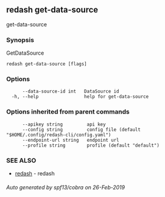 ## redash get-data-source

get-data-source

### Synopsis

GetDataSource

```
redash get-data-source [flags]
```

### Options

```
      --data-source-id int   DataSource id
  -h, --help                 help for get-data-source
```

### Options inherited from parent commands

```
      --apikey string         api key
      --config string         config file (default "$HOME/.config/redash-cli/config.yaml")
      --endpoint-url string   endpoint url
      --profile string        profile (default "default")
```

### SEE ALSO

* [redash](redash.md)	 - redash

###### Auto generated by spf13/cobra on 26-Feb-2019
